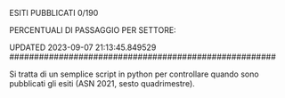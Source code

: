 ESITI PUBBLICATI 0/190 

PERCENTUALI DI PASSAGGIO PER SETTORE:

UPDATED 2023-09-07 21:13:45.849529
###################################################### 

Si tratta di un semplice script in python per controllare quando sono pubblicati gli esiti (ASN 2021, sesto quadrimestre).


